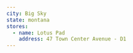 ```yaml
---
city: Big Sky
state: montana
stores:
  - name: Lotus Pad
    address: 47 Town Center Avenue - D1
---
```

